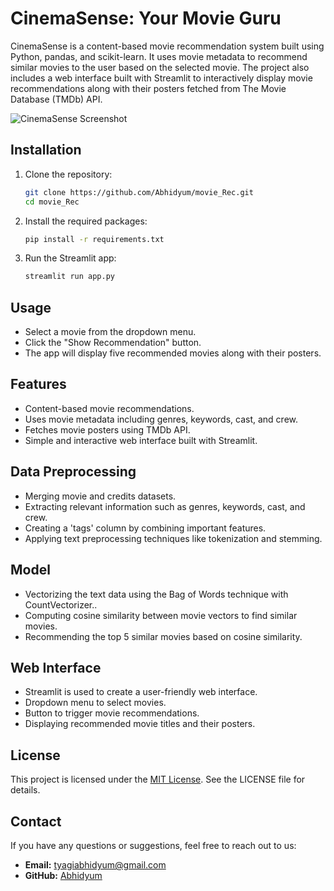 # CinemaSense: Your Movie Guru

CinemaSense is a content-based movie recommendation system built using Python, pandas, and scikit-learn. It uses movie metadata to recommend similar movies to the user based on the selected movie. The project also includes a web interface built with Streamlit to interactively display movie recommendations along with their posters fetched from The Movie Database (TMDb) API.

![CinemaSense Screenshot](https://github.com/Abhidyum/movie_Rec/assets/94860032/93930aae-ec07-4c2c-a0d2-e0867639842d)



## Installation

1. Clone the repository:
    ```sh
    git clone https://github.com/Abhidyum/movie_Rec.git
    cd movie_Rec
    ```

2. Install the required packages:
    ```sh
    pip install -r requirements.txt
    ```


3. Run the Streamlit app:
    ```sh
    streamlit run app.py
    ```

## Usage

- Select a movie from the dropdown menu.
- Click the "Show Recommendation" button.
- The app will display five recommended movies along with their posters.

## Features

- Content-based movie recommendations.
- Uses movie metadata including genres, keywords, cast, and crew.
- Fetches movie posters using TMDb API.
- Simple and interactive web interface built with Streamlit.

## Data Preprocessing

- Merging movie and credits datasets.
- Extracting relevant information such as genres, keywords, cast, and crew.
- Creating a 'tags' column by combining important features.
- Applying text preprocessing techniques like tokenization and stemming.

## Model

- Vectorizing the text data using the Bag of Words technique with CountVectorizer..
- Computing cosine similarity between movie vectors to find similar movies.
- Recommending the top 5 similar movies based on cosine similarity.

## Web Interface

- Streamlit is used to create a user-friendly web interface.
- Dropdown menu to select movies.
- Button to trigger movie recommendations.
- Displaying recommended movie titles and their posters.

## License

This project is licensed under the [MIT License](LICENSE). See the LICENSE file for details.

## Contact

If you have any questions or suggestions, feel free to reach out to us:

- **Email:** tyagiabhidyum@gmail.com
- **GitHub:** [Abhidyum](https://github.com/Abhidyum)
